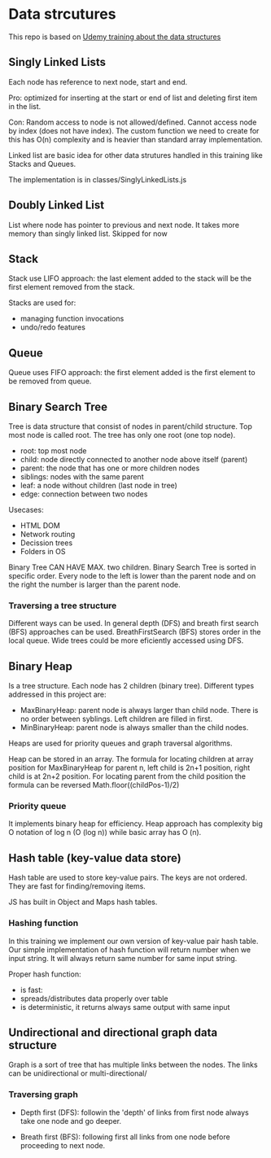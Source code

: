 # Data strcutures

This repo is based on [Udemy training about the data structures](https://www.udemy.com/js-algorithms-and-data-structures-masterclass)

## Singly Linked Lists

Each node has reference to next node, start and end.

Pro: optimized for inserting at the start or end of list and deleting first item in the list.

Con: Random access to node is not allowed/defined. Cannot access node by index (does not have index). The custom function we need to create for this has O(n) complexity and is heavier than standard array implementation.

Linked list are basic idea for other data strutures handled in this training like Stacks and Queues.

The implementation is in classes/SinglyLinkedLists.js

## Doubly Linked List

List where node has pointer to previous and next node. It takes more memory than singly linked list. Skipped for now

## Stack

Stack use LIFO approach: the last element added to the stack will be the first element removed from the stack.

Stacks are used for:

- managing function invocations
- undo/redo features

## Queue

Queue uses FIFO approach: the first element added is the first element to be removed from queue.

## Binary Search Tree

Tree is data structure that consist of nodes in parent/child structure. Top most node is called root. The tree has only one root (one top node).

- root: top most node
- child: node directly connected to another node above itself (parent)
- parent: the node that has one or more children nodes
- siblings: nodes with the same parent
- leaf: a node without children (last node in tree)
- edge: connection between two nodes

Usecases:

- HTML DOM
- Network routing
- Decission trees
- Folders in OS

Binary Tree CAN HAVE MAX. two children. Binary Search Tree is sorted in specific order. Every node to the left is lower than the parent node and on the right the number is larger than the parent node.

### Traversing a tree structure

Different ways can be used. In general depth (DFS) and breath first search (BFS) approaches can be used. BreathFirstSearch (BFS) stores order in the local queue. Wide trees could be more eficiently accessed using DFS.

## Binary Heap

Is a tree structure. Each node has 2 children (binary tree). Different types addressed in this project are:

- MaxBinaryHeap: parent node is always larger than child node. There is no order between syblings. Left children are filled in first.
- MinBinaryHeap: parent node is always smaller than the child nodes.

Heaps are used for priority queues and graph traversal algorithms.

Heap can be stored in an array. The formula for locating children at array position for MaxBinaryHeap for parent n, left child is 2n+1 position, right child is at 2n+2 position. For locating parent from the child position the formula can be reversed Math.floor((childPos-1)/2)

### Priority queue

It implements binary heap for efficiency. Heap approach has complexity big O notation of log n (O (log n)) while basic array has O (n).

## Hash table (key-value data store)

Hash table are used to store key-value pairs. The keys are not ordered. They are fast for finding/removing items.

JS has built in Object and Maps hash tables.

### Hashing function

In this training we implement our own version of key-value pair hash table. Our simple implementation of hash function will return number when we input string. It will always return same number for same input string.

Proper hash function:

- is fast:
- spreads/distributes data properly over table
- is deterministic, it returns always same output with same input

## Undirectional and directional graph data structure

Graph is a sort of tree that has multiple links between the nodes. The links can be unidirectional or multi-directional/

### Traversing graph

- Depth first (DFS): followin the 'depth' of links from first node always take one node and go deeper.

- Breath first (BFS): following first all links from one node before proceeding to next node.
